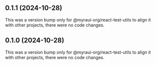 ## 0.1.1 (2024-10-28)

This was a version bump only for @myraui-org/react-test-utils to align it with other projects, there were no code changes.

## 0.1.0 (2024-10-28)

This was a version bump only for @myraui-org/react-test-utils to align it with other projects, there were no code changes.
